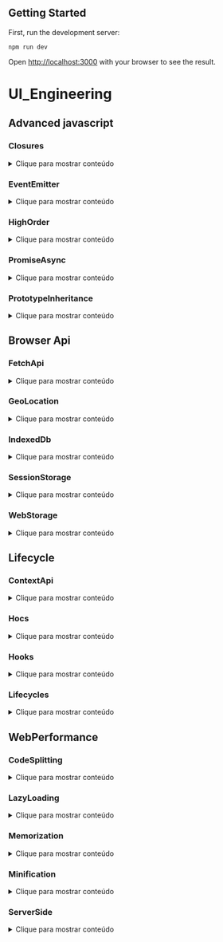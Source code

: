 ## Getting Started

First, run the development server:

```
npm run dev
```
Open [http://localhost:3000](http://localhost:3000) with your browser to see the result.

# UI_Engineering

## Advanced javascript

### Closures
  <details>
  <summary>Clique para mostrar conteúdo</summary>
  </details>
  
### EventEmitter
  <details>
  <summary>Clique para mostrar conteúdo</summary>
  </details>
  
### HighOrder
  <details>
  <summary>Clique para mostrar conteúdo</summary>
  </details>
  
### PromiseAsync
  <details>
  <summary>Clique para mostrar conteúdo</summary>
  </details>
  
### PrototypeInheritance
  <details>
  <summary>Clique para mostrar conteúdo</summary>
  </details>
  
## Browser Api

### FetchApi
  <details>
  <summary>Clique para mostrar conteúdo</summary>
  </details>
  
### GeoLocation
  <details>
  <summary>Clique para mostrar conteúdo</summary>
  </details>
  
### IndexedDb
  <details>
  <summary>Clique para mostrar conteúdo</summary>
  </details>
  
### SessionStorage
  <details>
  <summary>Clique para mostrar conteúdo</summary>
  </details>
  
### WebStorage
  <details>
  <summary>Clique para mostrar conteúdo</summary>
  </details>
  
## Lifecycle

### ContextApi
  <details>
  <summary>Clique para mostrar conteúdo</summary>
  </details>
  
### Hocs
  <details>
  <summary>Clique para mostrar conteúdo</summary>
  </details>
  
### Hooks
  <details>
  <summary>Clique para mostrar conteúdo</summary>
  </details>
  
### Lifecycles
  <details>
  <summary>Clique para mostrar conteúdo</summary>
  </details>
  
## WebPerformance

### CodeSplitting
  <details>
  <summary>Clique para mostrar conteúdo</summary>
  </details>
  
### LazyLoading
  <details>
  <summary>Clique para mostrar conteúdo</summary>
  </details>
  
### Memorization
  <details>
  <summary>Clique para mostrar conteúdo</summary>
  </details>
  
### Minification
  <details>
  <summary>Clique para mostrar conteúdo</summary>
  </details>
  
### ServerSide
  <details>
  <summary>Clique para mostrar conteúdo</summary>
  </details>


